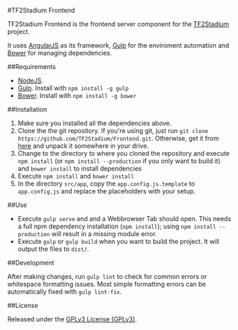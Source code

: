 #TF2Stadium Frontend

TF2Stadium Frontend is the frontend server component for the [TF2Stadium](tf2stadium.com) project.

It uses [AngularJS](https://angularjs.org/) as its framework, [Gulp](http://gulpjs.com) for the enviroment automation and [Bower](http://bower.io) for managing dependencies.

##Requirements

* [NodeJS](http://nodejs.org).
* [Gulp](http://gulpjs.com). Install with `npm install -g gulp`
* [Bower](http://bower.io). Install with `npm install -g bower`

##Installation

1. Make sure you installed all the dependencies above.
2. Clone the the git repository. If you're using git, just run `git clone https://github.com/TF2Stadium/Frontend.git`. Otherwise, get it from [here](https://github.com/TF2Stadium/Frontend/archive/master.zip) and unpack it somewhere in your drive.
3. Change to the directory to where you cloned the repository and execute `npm install` (or `npm install --production` if you only want to build it) and `bower install` to install dependencies
4. Execute `npm install` and `bower install`
5. In the directory `src/app`, copy the `app.config.js.template` to `app.config.js` and replace the placeholders with your setup.

##Use

* Execute `gulp serve` and and a Webbrowser Tab should open. This needs a full npm dependency installation (`npm install`); using `npm install --production` will result in a missing module error.
* Execute `gulp` or `gulp build` when you want to build the project. It will output the files to `dist/`.

##Development

After making changes, run `gulp lint` to check for common errors or whitespace formatting issues. Most simple formatting errors can be automatically fixed with `gulp lint-fix`.

##License

Released under the [GPLv3 License (GPLv3)](https://github.com/TF2Stadium/Frontend/blob/master/LICENSE).
